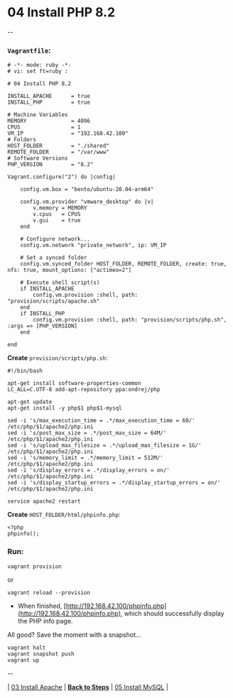 # 04 Install PHP 8.2

--

### `Vagrantfile`:

```
# -*- mode: ruby -*-
# vi: set ft=ruby :

# 04 Install PHP 8.2

INSTALL_APACHE      = true
INSTALL_PHP         = true

# Machine Variables
MEMORY              = 4096
CPUS                = 1
VM_IP               = "192.168.42.100"
# Folders
HOST_FOLDER         = "./shared"
REMOTE_FOLDER       = "/var/www"
# Software Versions
PHP_VERSION         = "8.2"

Vagrant.configure("2") do |config|

	config.vm.box = "bento/ubuntu-20.04-arm64"

	config.vm.provider "vmware_desktop" do |v|
		v.memory = MEMORY
		v.cpus   = CPUS
		v.gui    = true
	end

	# Configure network...
	config.vm.network "private_network", ip: VM_IP

	# Set a synced folder
	config.vm.synced_folder HOST_FOLDER, REMOTE_FOLDER, create: true, nfs: true, mount_options: ["actimeo=2"]

	# Execute shell script(s)
	if INSTALL_APACHE
		config.vm.provision :shell, path: "provision/scripts/apache.sh"
	end
	if INSTALL_PHP
		config.vm.provision :shell, path: "provision/scripts/php.sh", :args => [PHP_VERSION]
	end

end
```

**Create** `provision/scripts/php.sh`:

```
#!/bin/bash

apt-get install software-properties-common
LC_ALL=C.UTF-8 add-apt-repository ppa:ondrej/php

apt-get update
apt-get install -y php$1 php$1-mysql

sed -i 's/max_execution_time = .*/max_execution_time = 60/' /etc/php/$1/apache2/php.ini
sed -i 's/post_max_size = .*/post_max_size = 64M/' /etc/php/$1/apache2/php.ini
sed -i 's/upload_max_filesize = .*/upload_max_filesize = 1G/' /etc/php/$1/apache2/php.ini
sed -i 's/memory_limit = .*/memory_limit = 512M/' /etc/php/$1/apache2/php.ini
sed -i 's/display_errors = .*/display_errors = on/' /etc/php/$1/apache2/php.ini
sed -i 's/display_startup_errors = .*/display_startup_errors = on/' /etc/php/$1/apache2/php.ini

service apache2 restart
```

**Create** `HOST_FOLDER/html/phpinfo.php`:

```
<?php
phpinfo();
```

### Run:

```
vagrant provision
```

or

```
vagrant reload --provision
```

* When finished, [http://192.168.42.100/phpinfo.php](http://192.168.42.100/phpinfo.php), which should successfully display the PHP info page.

All good? Save the moment with a snapshot...

```
vagrant halt
vagrant snapshot push
vagrant up
```

--

<!-- 04 Install PHP 8.2 -->
| [03 Install Apache](./03_Install_Apache.md)
| [**Back to Steps**](../README.md)
| [05 Install MySQL](./05_Install_MySQL.md)
|
